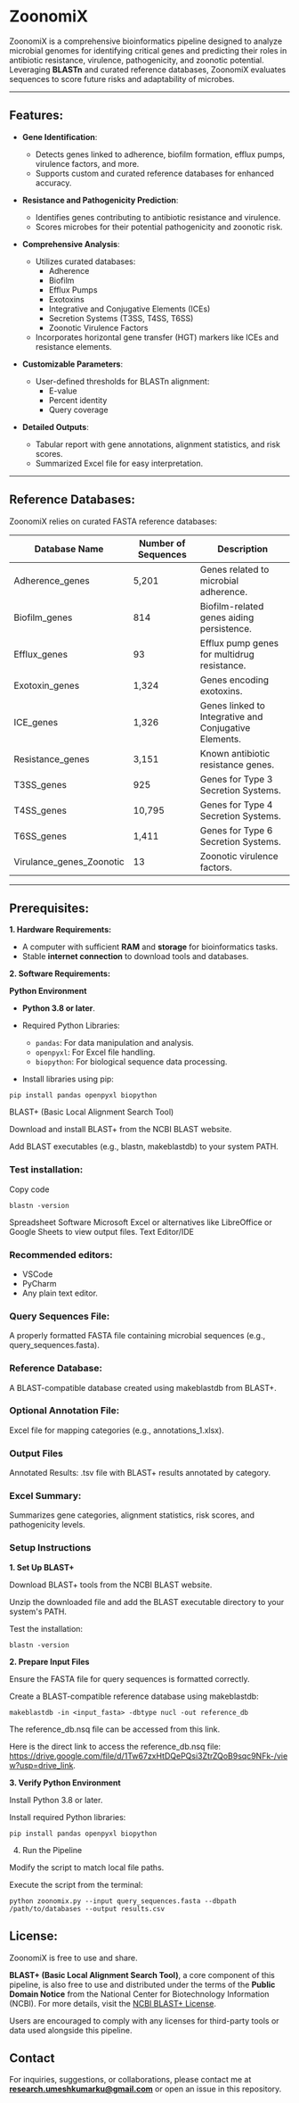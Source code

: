 # ZoonomiX 

ZoonomiX is a comprehensive bioinformatics pipeline designed to analyze microbial genomes for identifying critical genes and predicting their roles in antibiotic resistance, virulence, pathogenicity, and zoonotic potential. Leveraging **BLASTn** and curated reference databases, ZoonomiX evaluates sequences to score future risks and adaptability of microbes.

---

## Features:

- **Gene Identification**:
  - Detects genes linked to adherence, biofilm formation, efflux pumps, virulence factors, and more.
  - Supports custom and curated reference databases for enhanced accuracy.

- **Resistance and Pathogenicity Prediction**:
  - Identifies genes contributing to antibiotic resistance and virulence.
  - Scores microbes for their potential pathogenicity and zoonotic risk.

- **Comprehensive Analysis**:
  - Utilizes curated databases:
    - Adherence
    - Biofilm
    - Efflux Pumps
    - Exotoxins
    - Integrative and Conjugative Elements (ICEs)
    - Secretion Systems (T3SS, T4SS, T6SS)
    - Zoonotic Virulence Factors
  - Incorporates horizontal gene transfer (HGT) markers like ICEs and resistance elements.

- **Customizable Parameters**:
  - User-defined thresholds for BLASTn alignment:
    - E-value
    - Percent identity
    - Query coverage

- **Detailed Outputs**:
  - Tabular report with gene annotations, alignment statistics, and risk scores.
  - Summarized Excel file for easy interpretation.

---

## Reference Databases:

ZoonomiX relies on curated FASTA reference databases:

| Database Name                | Number of Sequences | Description                                   |
|------------------------------|---------------------|-----------------------------------------------|
| Adherence_genes              | 5,201               | Genes related to microbial adherence.         |
| Biofilm_genes                | 814                 | Biofilm-related genes aiding persistence.     |
| Efflux_genes                 | 93                  | Efflux pump genes for multidrug resistance.   |
| Exotoxin_genes               | 1,324               | Genes encoding exotoxins.                     |
| ICE_genes                    | 1,326               | Genes linked to Integrative and Conjugative Elements. |
| Resistance_genes             | 3,151               | Known antibiotic resistance genes.           |
| T3SS_genes                   | 925                 | Genes for Type 3 Secretion Systems.          |
| T4SS_genes                   | 10,795              | Genes for Type 4 Secretion Systems.          |
| T6SS_genes                   | 1,411               | Genes for Type 6 Secretion Systems.          |
| Virulance_genes_Zoonotic     | 13                  | Zoonotic virulence factors.                  |

---

## Prerequisites:

**1. Hardware Requirements:**
- A computer with sufficient **RAM** and **storage** for bioinformatics tasks.
- Stable **internet connection** to download tools and databases.

**2. Software Requirements:**

**Python Environment**
- **Python 3.8 or later**.
- Required Python Libraries:
  - `pandas`: For data manipulation and analysis.
  - `openpyxl`: For Excel file handling.
  - `biopython`: For biological sequence data processing.
    
- Install libraries using pip:
  
 `pip install pandas openpyxl biopython`
  

BLAST+ (Basic Local Alignment Search Tool)


Download and install BLAST+ from the NCBI BLAST website.

Add BLAST executables (e.g., blastn, makeblastdb) to your system PATH.

### Test installation:

Copy code

`blastn -version`

Spreadsheet Software
Microsoft Excel or alternatives like LibreOffice or Google Sheets to view output files.
Text Editor/IDE

### Recommended editors:
- VSCode
- PyCharm
- Any plain text editor.

### Query Sequences File:
A properly formatted FASTA file containing microbial sequences (e.g., query_sequences.fasta).

### Reference Database:
A BLAST-compatible database created using makeblastdb from BLAST+.

### Optional Annotation File:
Excel file for mapping categories (e.g., annotations_1.xlsx).

### Output Files
Annotated Results:
.tsv file with BLAST+ results annotated by category.

### Excel Summary:
Summarizes gene categories, alignment statistics, risk scores, and pathogenicity levels.

### Setup Instructions

**1. Set Up BLAST+**

Download BLAST+ tools from the NCBI BLAST website.

Unzip the downloaded file and add the BLAST executable directory to your system's PATH.

Test the installation:

`blastn -version`

**2. Prepare Input Files**

Ensure the FASTA file for query sequences is formatted correctly.


Create a BLAST-compatible reference database using makeblastdb:


`makeblastdb -in <input_fasta> -dbtype nucl -out reference_db`

The reference_db.nsq file can be accessed from this link.


Here is the direct link to access the reference_db.nsq file: https://drive.google.com/file/d/1Tw67zxHtDQePQsi3ZtrZQoB9sqc9NFk-/view?usp=drive_link.


**3. Verify Python Environment**

Install Python 3.8 or later.

Install required Python libraries:


`pip install pandas openpyxl biopython`

4. Run the Pipeline

Modify the script to match local file paths.

Execute the script from the terminal:


`python zoonomix.py --input query_sequences.fasta --dbpath /path/to/databases --output results.csv`

## License:

ZoonomiX is free to use and share. 

**BLAST+ (Basic Local Alignment Search Tool)**, a core component of this pipeline, is also free to use and distributed under the terms of the **Public Domain Notice** from the National Center for Biotechnology Information (NCBI). For more details, visit the [NCBI BLAST+ License](https://www.ncbi.nlm.nih.gov/IEB/ToolBox/CPP_DOC/lxr/source/doc/publicdomain.txt).


Users are encouraged to comply with any licenses for third-party tools or data used alongside this pipeline.

## Contact

For inquiries, suggestions, or collaborations, please contact me at **research.umeshkumarku@gmail.com** or open an issue in this repository.

